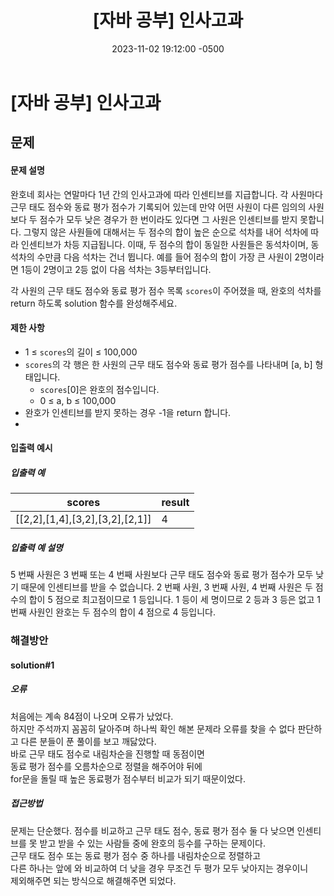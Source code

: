 ﻿---
layout: post
title:  "[자바 공부] 인사고과"
date:   2023-11-02 19:12:00 -0500
tags: algorithm java
---

# [자바 공부] 인사고과

## 문제

#### 문제 설명

완호네 회사는 연말마다 1년 간의 인사고과에 따라 인센티브를 지급합니다. 각 사원마다 근무 태도 점수와 동료 평가 점수가 기록되어 있는데 만약 어떤 사원이 다른 임의의 사원보다 두 점수가 모두 낮은 경우가 한 번이라도 있다면 그 사원은 인센티브를 받지 못합니다. 그렇지 않은 사원들에 대해서는 두 점수의 합이 높은 순으로 석차를 내어 석차에 따라 인센티브가 차등 지급됩니다. 이때, 두 점수의 합이 동일한 사원들은 동석차이며, 동석차의 수만큼 다음 석차는 건너 뜁니다. 예를 들어 점수의 합이 가장 큰 사원이 2명이라면 1등이 2명이고 2등 없이 다음 석차는 3등부터입니다.

각 사원의 근무 태도 점수와 동료 평가 점수 목록  `scores`이 주어졌을 때, 완호의 석차를 return 하도록 solution 함수를 완성해주세요.

#### 제한 사항

-   1 ≤  `scores`의 길이 ≤ 100,000
-   `scores`의 각 행은 한 사원의 근무 태도 점수와 동료 평가 점수를 나타내며 [a, b] 형태입니다.
    -   `scores`[0]은 완호의 점수입니다.
    -   0 ≤ a, b ≤ 100,000
-   완호가 인센티브를 받지 못하는 경우 -1을 return 합니다.
- 
#### 입출력 예시
##### 입출력 예

|scores|result|
|---|---|
|[[2,2],[1,4],[3,2],[3,2],[2,1]]|4|

##### 입출력 예 설명

5 번째 사원은 3 번째 또는 4 번째 사원보다 근무 태도 점수와 동료 평가 점수가 모두 낮기 때문에 인센티브를 받을 수 없습니다. 2 번째 사원, 3 번째 사원, 4 번째 사원은 두 점수의 합이 5 점으로 최고점이므로 1 등입니다. 1 등이 세 명이므로 2 등과 3 등은 없고 1 번째 사원인 완호는 두 점수의 합이 4 점으로 4 등입니다.

### 해결방안

#### solution#1
<script src="https://gist.github.com/Flen-E/7d33020480ed33e705c2d376f37e8e05.js"></script>
##### 오류
처음에는 계속 84점이 나오며 오류가 났었다. <br>하지만 주석까지 꼼꼼히 달아주며 하나씩 확인 해본 문제라 오류를 찾을 수 없다 판단하고 다른 분들이 푼 풀이를 보고 깨닳았다.<br>
바로 근무 태도 점수로 내림차순을 진행할 때 동점이면 <br>동료 평가 점수를 오름차순으로 정렬을 해주어야 뒤에 <br>for문을 돌릴 때 높은 동료평가 점수부터 비교가 되기 때문이었다.

##### 접근방법
문제는 단순했다. 점수를 비교하고 근무 태도 점수, 동료 평가 점수 둘 다 낮으면 인센티브를 못 받고 받을 수 있는 사람들 중에 완호의 등수를 구하는 문제이다.<br>
근무 태도 점수 또는 동료 평가 점수 중 하나를 내림차순으로 정렬하고<br> 다른 하나는 앞에 와 비교하여 더 낮을 경우 무조건 두 평가 모두 낮아지는 경우이니 <bR>제외해주면 되는 방식으로 해결해주면 되었다.



